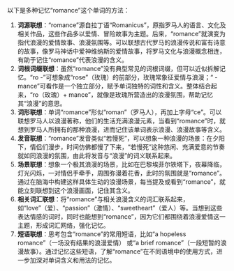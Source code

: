以下是多种记忆“romance”这个单词的方法：
1. **词源联想**：“romance”源自拉丁语“Romanicus”，原指罗马人的语言、文化及相关作品，这些作品多以爱情、冒险故事为主题。后来，“romance”就演变为指代浪漫的爱情故事、浪漫氛围等。可以联想古代罗马的浪漫传说和富有诗意的故事，像罗马神话中爱神维纳斯的爱情故事，将罗马文化与浪漫概念相连，有助于记住“romance”代表浪漫的含义。
2. **词根词缀联想**：虽然“romance”没有典型常见的词根词缀，但可以近似拆解记忆。“ro -”可想象成“rose”（玫瑰）的前部分，玫瑰常象征爱情与浪漫；“ -mance”可看作是一个独立部分，赋予单词独特的词性和含义。整体结合起来，“ro（玫瑰）+ mance”，就像是玫瑰所营造出的浪漫氛围，帮助记忆其“浪漫”的意思。
3. **词形联想**：单词“romance”形似“roman”（罗马人），再加上字母“ce”。可以联想罗马人以浪漫著称，他们的生活充满浪漫元素，当看到“romance”时，就想到罗马人所拥有的那种浪漫，进而记住该单词表示浪漫、浪漫故事等含义。
4. **发音联想**：“romance”发音类似“若慢死”，可以想象一种浪漫的场景：在夕阳下，情侣们漫步，时间仿佛都慢了下来，“若慢死”这种悠闲、充满爱意的节奏就如同浪漫的氛围，由此将发音与“浪漫”的词义联系起来。
5. **场景联想**：想象一个极其浪漫的场景，比如在巴黎埃菲尔铁塔下，夜幕降临，灯光闪烁，一对情侣手牵手，周围弥漫着花香，此时的氛围就是“romance”。通过在脑海中构建这样具体生动的浪漫场景，每当提及或看到“romance”，就能立刻联想到这个浪漫画面，记住其含义。
6. **相关词汇联想**：将“romance”与相关浪漫含义的词汇联系起来，如“love”（爱）、“passion”（激情）、“sweetheart”（爱人）等。当想到这些表达情感的词时，同时也能想到“romance”，因为它们都围绕着浪漫爱情这一主题，形成词汇网络，强化记忆。
7. **短语联想**：思考包含“romance”的常用短语，比如“a hopeless romance”（一场没有结果的浪漫爱情） 或“a brief romance”（一段短暂的浪漫故事）。通过记忆这些短语，了解“romance”在不同语境中的使用方式，进一步加深对单词含义和用法的记忆。 
